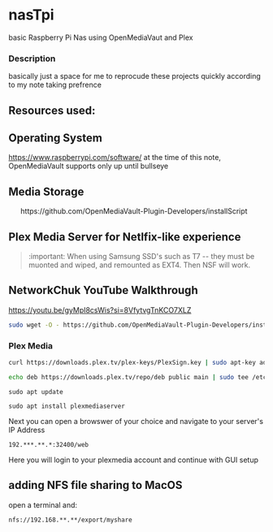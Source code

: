 # nasTpi
basic Raspberry Pi Nas using OpenMediaVaut and Plex

### Description
basically just a space for me to reprocude these projects quickly according to my note taking prefrence

## Resources used:
## Operating System
https://www.raspberrypi.com/software/ at the time of this note, OpenMediaVault supports only up until bullseye
## Media Storage
<ul>https://github.com/OpenMediaVault-Plugin-Developers/installScript</ul>

## Plex Media Server for Netlfix-like experience <br>
>:important: When using Samsung SSD's such as T7 -- they must be muonted and wiped, and remounted as EXT4. Then NSF will work. 

## NetworkChuk YouTube Walkthrough
https://youtu.be/gyMpI8csWis?si=8VfytvgTnKCO7XLZ
```bash
sudo wget -O - https://github.com/OpenMediaVault-Plugin-Developers/installScript/raw/master/install | sudo bash
```

### Plex Media 
```bash
curl https://downloads.plex.tv/plex-keys/PlexSign.key | sudo apt-key add -
```

```bash
echo deb https://downloads.plex.tv/repo/deb public main | sudo tee /etc/apt/sources.list.d/plexmediaserver.list
```
```
sudo apt update
```

``` 
sudo apt install plexmediaserver
```

Next you can open a browswer of your choice and navigate to your server's IP Address 
```
192.***.**.*:32400/web
```
Here you will login to your plexmedia account and continue with GUI setup




## adding NFS file sharing to MacOS
open a terminal and:
```
nfs://192.168.**.**/export/myshare

```
